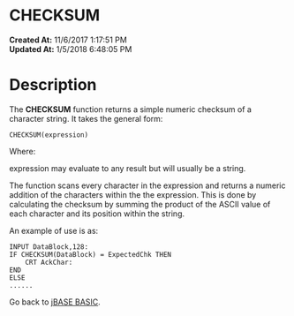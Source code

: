 # CHECKSUM

**Created At:** 11/6/2017 1:17:51 PM  
**Updated At:** 1/5/2018 6:48:05 PM  


# Description 

The **CHECKSUM** function returns a simple numeric checksum of a character string. It takes the general form:

```
CHECKSUM(expression)
```

Where:

expression may evaluate to any result but will usually be a string.

The function scans every character in the expression and returns a numeric addition of the characters within the the expression. This is done by calculating the checksum by summing the product of the ASCII value of each character and its position within the string.

An example of use is as:

```
INPUT DataBlock,128:
IF CHECKSUM(DataBlock) = ExpectedChk THEN
    CRT AckChar:
END
ELSE
......
```



Go back to [jBASE BASIC](263498-jbase-basic).
